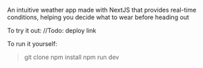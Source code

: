 An intuitive weather app made with NextJS that provides real-time conditions, helping you decide what to wear before heading out

To try it out: //Todo: deploy link

To run it yourself:
> git clone
> npm install
> npm run dev

